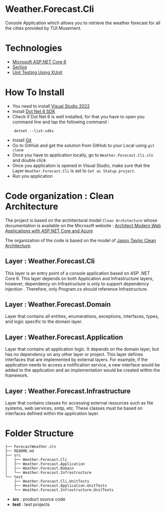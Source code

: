 # Weather.Forecast.Cli 

Console Application which allows you to retrieve the weather forecast for all the cities provided by TUI Musement.

# Technologies

- [Microsoft ASP.NET Core 6](https://docs.microsoft.com/en-us/aspnet/core/release-notes/aspnetcore-6.0?view=aspnetcore-6.0)
- [Serilog](https://serilog.net/)
- [Unit Testing Using XUnit](https://docs.microsoft.com/en-us/dotnet/core/testing/unit-testing-with-dotnet-test)

# How To Install

- You need to install [Visual Studio 2022](https://visualstudio.microsoft.com/fr/vs/#:~:text=Visual%20Studio%202022%20est%20le,plus%20fluide%20et%20plus%20r%C3%A9actif.)
- Install [Dot Net 6 SDK](https://dotnet.microsoft.com/en-us/download/dotnet/6.0)
- Check if Dot Net 6 is well installed, for that you have to open you command line and tap the following command :
```
    dotnet --list-sdks
```
- Install [Git](https://git-scm.com/downloads) 
- Go to GitHub and get the solution from GitHub to your Local using `git clone`
- Once you have to application locally, go to `Weather.Forecast.Cli.sln` and double click
- Once you application is opened in Visual Studio, make sure that the Layer `Weather.Forecast.Cli` is set to `Set as Statup project`.
- Run you application

# Code organization : Clean Architecture 

The project is based on the architectural model ``Clean Architecture`` whose documentation is available on the Microsoft website : [Architect Modern Web Applications with ASP.NET Core and Azure](https://docs.microsoft.com/en-us/dotnet/architecture/modern-web-apps-azure/)

The organization of the code is based on the model of [Jason Taylor Clean Architecture](https://github.com/jasontaylordev/CleanArchitecture).

## Layer : Weather.Forecast.Cli

This layer is an entry point of a console application based on ASP .NET Core 6. This layer depends on both Application and Infrastructure layers, however, dependency on Infrastructure is only to support dependency injection . Therefore, only Program.cs should reference Infrastructure.

## Layer : Weather.Forecast.Domain

Layer that contains all entities, enumerations, exceptions, interfaces, types, and logic specific to the domain layer.

## Layer : Weather.Forecast.Application

Layer that contains all application logic. It depends on the domain layer, but has no dependency on any other layer or project. This layer defines interfaces that are implemented by external layers. For example, if the application needs to access a notification service, a new interface would be added to the application and an implementation would be created within the framework.

## Layer : Weather.Forecast.Infrastructure

Layer that contains classes for accessing external resources such as file systems, web services, smtp, etc. These classes must be based on interfaces defined within the application layer.

# Folder Structure

```
├── ForecastWeather.sln
├── README.md
├── src
│   ├── Weather.Forecast.Cli
│   ├── Weather.Forecast.Application
│   ├── Weather.Forecast.Domain
│   └── Weather.Forecast.Infrastructure
└── test
    ├── Weather.Forecast.Cli.UnitTests
    ├── Weather.Forecast.Application.UnitTests
    └── Weather.Forecast.Infrastructure.UnitTests
```
- **src** : product source code
- **test** : test projects
